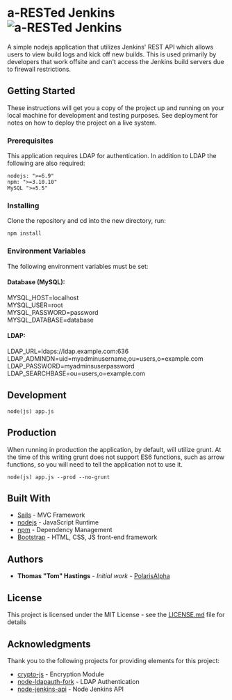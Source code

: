 # a-RESTed Jenkins ![a-RESTed Jenkins](https://image.ibb.co/irqk1F/arrested_jenkins.jpg)
A simple nodejs application that utilizes Jenkins' REST API which allows users to view build logs and kick off new builds. This is used primarily by developers that work offsite and can't access the Jenkins build servers due to firewall restrictions.

## Getting Started

These instructions will get you a copy of the project up and running on your local machine for development and testing purposes. See deployment for notes on how to deploy the project on a live system.

### Prerequisites

This application requires LDAP for authentication. In addition to LDAP the following are also required:

```
nodejs: ">=6.9"
npm: ">=3.10.10"
MySQL ">=5.5"
```

### Installing

Clone the repository and cd into the new directory, run:

```
npm install
```

### Environment Variables
The following environment variables must be set:

#### Database (MySQL):
MYSQL_HOST=localhost  
MYSQL_USER=root  
MYSQL_PASSWORD=password  
MYSQL_DATABASE=database  

#### LDAP:
LDAP_URL=ldaps://ldap.example.com:636  
LDAP_ADMINDN=uid=myadminusername,ou=users,o=example.com  
LDAP_PASSWORD=myadminsuserpassword  
LDAP_SEARCHBASE=ou=users,o=example.com  

## Development

```
node(js) app.js
```

## Production

When running in production the application, by default, will utilize grunt. At the time of this writing grunt does not support ES6 functions, such as arrow functions, so you will need to tell the application not to use it.

```
node(js) app.js --prod --no-grunt
```

## Built With

* [Sails](http://sailsjs.com/) - MVC Framework
* [nodejs](https://nodejs.org/en/) - JavaScript Runtime
* [npm](https://www.npmjs.com/) - Dependency Management
* [Bootstrap](http://getbootstrap.com/) - HTML, CSS, JS front-end framework

## Authors

* **Thomas "Tom" Hastings** - *Initial work* - [PolarisAlpha](https://github.com/PolarisAlpha)

## License

This project is licensed under the MIT License - see the [LICENSE.md](LICENSE.md) file for details

## Acknowledgments
Thank you to the following projects for providing elements for this project:
* [crypto-js](https://github.com/brix/crypto-js) - Encryption Module
* [node-ldapauth-fork](https://github.com/vesse/node-ldapauth-fork) - LDAP Authentication
* [node-jenkins-api](https://github.com/jansepar/node-jenkins-api/) - Node Jenkins API